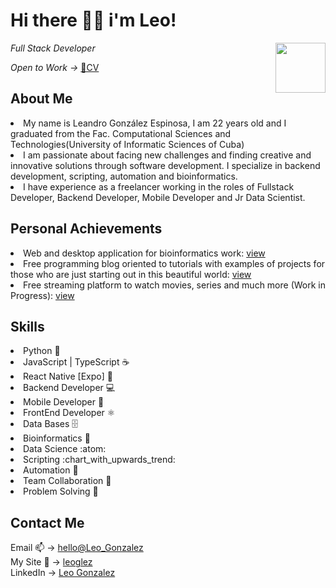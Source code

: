 <h1 align="left">Hi there 👋🏻 i'm Leo!</h1>
<img width="80dvh" height="auto" align="right" src="https://imgs.search.brave.com/fr3PUv9pcEm5OWWF3xP1SAOTfObUFPiFOacNmSe0yhs/rs:fit:500:0:0:0/g:ce/aHR0cHM6Ly9pbWcu/ZnJlZXBpay5jb20v/Zm90b3MtZ3JhdGlz/L2d1aXRhcnJpc3Rh/LWFuaW1hZG9fMTM4/NS0zOS5qcGc_c2Vt/dD1haXNfaHlicmlk" />
<p align="left"><i>Full Stack Developer</i></p>
<i width="80px">Open to Work -></i> <a href="https://leoglez.vercel.app/cv.pdf">📄CV</a>
<h2>About Me</h2>
<li>My name is Leandro González Espinosa, I am 22 years old and I graduated from the Fac. Computational Sciences and Technologies(University of Informatic Sciences of Cuba)</li>
<li> I am passionate about facing new challenges and finding creative and innovative solutions through software development. I specialize in backend development, scripting, automation and bioinformatics.</li>
<li>I have experience as a freelancer working in the roles of Fullstack Developer, Backend Developer, Mobile Developer and Jr Data Scientist.</li>
<h2>Personal Achievements</h2>
<li>Web and desktop application for bioinformatics work: <a href="https://github.com/leoGlez01/x-lab-phylogenetics-ui.git">view</a></li>
<li>Free programming blog oriented to tutorials with examples of projects for those who are just starting out in this beautiful world: <a href="https://cyber-coffee.vercel.app/">view</a></li>
<li>Free streaming platform to watch movies, series and much more (Work in Progress): <a href="https://github.com/Moreflix/Client">view</a></li>


<h2>Skills</h2>
<li>Python 🐍</li>
<li>JavaScript | TypeScript ☕</li>
<li>React Native [Expo] 📳</li>
<li>Backend Developer 💻</li>
<li>Mobile Developer 📱</li>
<li>FrontEnd Developer ⚛️</li>
<li>Data Bases 🗄️</li>
<li>Bioinformatics 🧬</li>
<li>Data Science :atom:</li>
<li>Scripting :chart_with_upwards_trend:</li>
<li>Automation 🤖</li>
<li>Team Collaboration 🤝</li>
<li>Problem Solving 🧠</li>

<h2>Contact Me</h2>
Email 📫 -> <a href="mailto:gonzalezdeveloper01@gmail.com">hello@Leo_Gonzalez</a> <br/>
My Site 🔗 -> <a href="https://leoglez.vercel.app/">leoglez</a> <br/>
LinkedIn -> <a href="https://linkedin.com/in/leandro-gonz%C3%A1lez-1a920825b">Leo Gonzalez</a> <br/>
